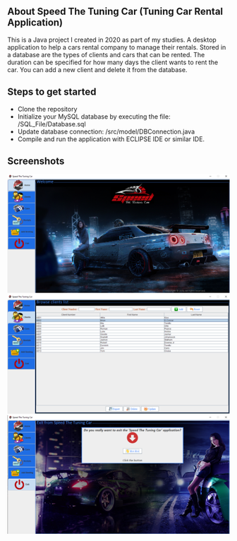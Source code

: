 ## About Speed The Tuning Car (Tuning Car Rental Application)

This is a Java project I created in 2020 as part of my studies. A desktop application to help a cars rental company to manage their rentals.
Stored in a database are the types of clients and cars that can be rented. The duration can be specified for how many days the client wants to rent the car.
You can add a new client and delete it from the database.

## Steps to get started 

- Clone the repository
- Initialize your MySQL database by executing the file: /SQL_File/Database.sql
- Update database connection: /src/model/DBConnection.java
- Compile and run the application with ECLIPSE IDE or similar IDE.

## Screenshots

![Alt text](./Screenshots/HomeScreen.png?raw=true "Home screen")
![Alt text](./Screenshots/ClientsScreen.png?raw=true "Clients screen")
![Alt text](./Screenshots/ExitScreen.png?raw=true "Exit screen")
